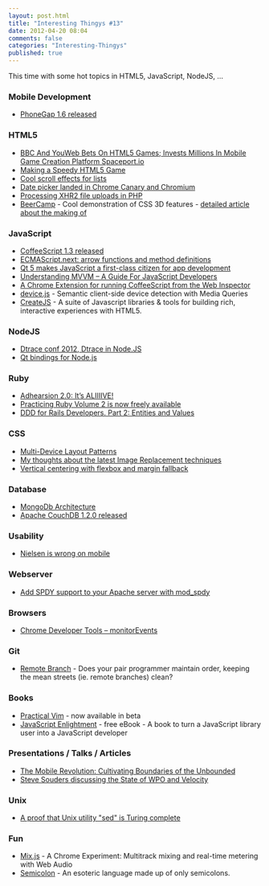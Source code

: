 ```yaml
---
layout: post.html
title: "Interesting Thingys #13"
date: 2012-04-20 08:04
comments: false
categories: "Interesting-Thingys"
published: true
---
```


This time with some hot topics in HTML5, JavaScript, NodeJS, …
<!-- More -->

### Mobile Development
- [PhoneGap 1.6 released](http://phonegap.com/2012/04/11/phonegap-1-6-released)

### HTML5
- [BBC And YouWeb Bets On HTML5 Games; Invests Millions In Mobile Game Creation Platform Spaceport.io](http://techcrunch.com/2012/04/11/bbc-bets-on-html5-games-invests-millions-in-mobile-game-creation-platform-spaceport-io/)
- [Making a Speedy HTML5 Game](http://developers.facebook.com/html5/blog/post/2012/04/17/making-a-speedy-html5-game/)
- [Cool scroll effects for lists](http://lab.hakim.se/scroll-effects/)
- [Date picker landed in Chrome Canary and Chromium](https://plus.google.com/107085977904914121234/posts/R5LyvTSa21k)
- [Processing XHR2 file uploads in PHP](http://updates.html5rocks.com/2012/04/Processing-XHR2-file-uploads-in-PHP)
- [BeerCamp](http://2012.beercamp.com/) - Cool demonstration of CSS 3D features - [detailed article about the making of](http://www.smashingmagazine.com/2012/04/17/beercamp-experiment-with-css3d/)

### JavaScript
- [CoffeeScript 1.3 released](http://coffeescript.org/#changelog)
- [ECMAScript.next: arrow functions and method definitions](http://www.2ality.com/2012/04/arrow-functions.html)
- [Qt 5 makes JavaScript a first-class citizen for app development](http://arstechnica.com/business/news/2012/04/an-in-depth-look-at-qt-5-making-javascript-a-first-class-citizen-for-native-cross-platform-developme.ars)
- [Understanding MVVM – A Guide For JavaScript Developers](http://addyosmani.com/blog/understanding-mvvm-a-guide-for-javascript-developers/)
- [A Chrome Extension for running CoffeeScript from the Web Inspector](https://github.com/snookca/CoffeeConsole)
- [device.js](https://github.com/borismus/device.js) - Semantic client-side device detection with Media Queries
- [CreateJS](http://createjs.com/#!/CreateJS) - A suite of Javascript libraries & tools for building rich, interactive experiences with HTML5.

### NodeJS
- [Dtrace conf 2012, Dtrace in Node.JS](http://www.nodejs-news.com/NodeConf/dtraceconf2012-dtrace-in-nodejs)
- [Qt bindings for Node.js](https://github.com/arturadib/node-qt)

### Ruby
- [Adhearsion 2.0: It’s ALIIIIVE!](http://mojolingo.com/blog/2012/adhearsion-2-0-its-aliiiive)
- [Practicing Ruby Volume 2 is now freely available](http://community.mendicantuniversity.org/articles/practicing-ruby-volume-2-now-freely-avai)
- [DDD for Rails Developers. Part 2: Entities and Values](http://rubysource.com/ddd-for-rails-developers-part-2-entities-and-values/)

### CSS
- [Multi-Device Layout Patterns](http://www.lukew.com/ff/entry.asp?1514)
- [My thoughts about the latest Image Replacement techniques](http://www.css-101.org/articles/image-replacement/the_new_new_image-replacement_techniques.php)
- [Vertical centering with flexbox and margin fallback](http://dabblet.com/gist/2403795)

### Database
- [MongoDb Architecture](http://horicky.blogspot.com/2012/04/mongodb-architecture.html)
- [Apache CouchDB 1.2.0 released](http://www.apache.org/dist/couchdb/notes/1.2.0/apache-couchdb-1.2.0.html)

### Usability
- [Nielsen is wrong on mobile](http://www.netmagazine.com/opinions/nielsen-wrong-mobile)

### Webserver
- [Add SPDY support to your Apache server with mod_spdy](http://googledevelopers.blogspot.com/2012/04/add-spdy-support-to-your-apache-server.html)

### Browsers
- [Chrome Developer Tools – monitorEvents](http://www.briangrinstead.com/blog/chrome-developer-tools-monitorevents)

### Git
- [Remote Branch](http://robots.thoughtbot.com/post/21306813001/remote-branch) - Does your pair programmer maintain order, keeping the mean streets (ie. remote branches) clean?

### Books
- [Practical Vim](http://pragprog.com/book/dnvim) - now available in beta
- [JavaScript Enlightment](http://javascriptenlightenment.com/) - free eBook - A book to turn a JavaScript library user into a JavaScript developer

### Presentations / Talks / Articles
- [The Mobile Revolution: Cultivating Boundaries of the Unbounded](http://www.youtube.com/watch?v=FPUzrm4_ZxQ&feature=youtube_gdata)
- [Steve Souders discussing the State of WPO and Velocity](http://www.youtube.com/watch?v=rzGUzngFBcw&feature=digest_thu)

### Unix
- [A proof that Unix utility "sed" is Turing complete](http://www.catonmat.net/blog/proof-that-sed-is-turing-complete/)
 
### Fun
- [Mix.js](http://www.chromeexperiments.com/detail/mixjs/?f=) - A Chrome Experiment: Multitrack mixing and real-time metering with Web Audio
- [Semicolon](http://pksunkara.github.com/semicolon/) - An esoteric language made up of only semicolons.
